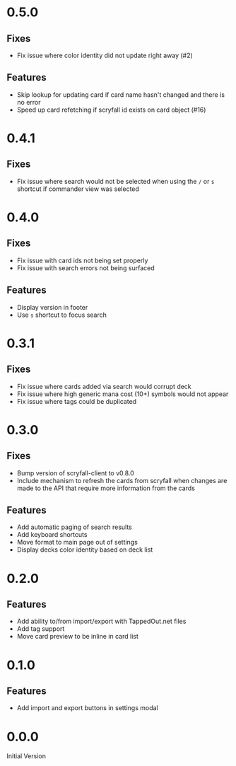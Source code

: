 # 0.5.0
## Fixes
* Fix issue where color identity did not update right away (#2)

## Features
* Skip lookup for updating card if card name hasn't changed and there is no error
* Speed up card refetching if scryfall id exists on card object (#16)

# 0.4.1
## Fixes
* Fix issue where search would not be selected when using the `/` or `s` shortcut if commander view was selected

# 0.4.0
## Fixes
* Fix issue with card ids not being set properly
* Fix issue with search errors not being surfaced

## Features
* Display version in footer
* Use `s` shortcut to focus search

# 0.3.1
## Fixes
* Fix issue where cards added via search would corrupt deck
* Fix issue where high generic mana cost (10+) symbols would not appear
* Fix issue where tags could be duplicated

# 0.3.0
## Fixes
* Bump version of scryfall-client to v0.8.0
* Include mechanism to refresh the cards from scryfall when changes are made to the API that require more information from the cards

## Features
* Add automatic paging of search results
* Add keyboard shortcuts
* Move format to main page out of settings
* Display decks color identity based on deck list

# 0.2.0
## Features
* Add ability to/from import/export with TappedOut.net files
* Add tag support
* Move card preview to be inline in card list

# 0.1.0
## Features
* Add import and export buttons in settings modal

# 0.0.0
Initial Version
